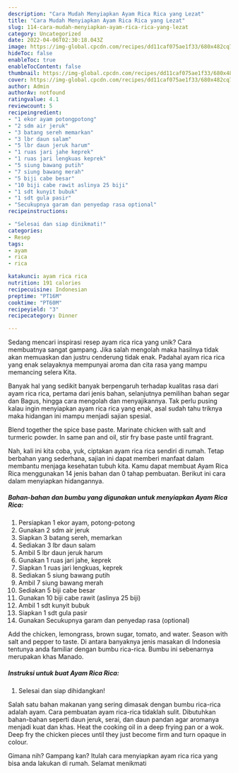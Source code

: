 ```yaml
---
description: "Cara Mudah Menyiapkan Ayam Rica Rica yang Lezat"
title: "Cara Mudah Menyiapkan Ayam Rica Rica yang Lezat"
slug: 114-cara-mudah-menyiapkan-ayam-rica-rica-yang-lezat
category: Uncategorized
date: 2022-04-06T02:30:18.043Z
image: https://img-global.cpcdn.com/recipes/dd11caf075ae1f33/680x482cq70/ayam-rica-rica-foto-resep-utama.jpg
hideToc: false
enableToc: true
enableTocContent: false
thumbnail: https://img-global.cpcdn.com/recipes/dd11caf075ae1f33/680x482cq70/ayam-rica-rica-foto-resep-utama.jpg
cover: https://img-global.cpcdn.com/recipes/dd11caf075ae1f33/680x482cq70/ayam-rica-rica-foto-resep-utama.jpg
author: Admin
authorAv: notfound
ratingvalue: 4.1
reviewcount: 5
recipeingredient:
- "1 ekor ayam potongpotong"
- "2 sdm air jeruk"
- "3 batang sereh memarkan"
- "3 lbr daun salam"
- "5 lbr daun jeruk harum"
- "1 ruas jari jahe keprek"
- "1 ruas jari lengkuas keprek"
- "5 siung bawang putih"
- "7 siung bawang merah"
- "5 biji cabe besar"
- "10 biji cabe rawit aslinya 25 biji"
- "1 sdt kunyit bubuk"
- "1 sdt gula pasir"
- "Secukupnya garam dan penyedap rasa optional"
recipeinstructions:

- "Selesai dan siap dinikmati!"
categories:
- Resep
tags:
- ayam
- rica
- rica

katakunci: ayam rica rica 
nutrition: 191 calories
recipecuisine: Indonesian
preptime: "PT16M"
cooktime: "PT60M"
recipeyield: "3"
recipecategory: Dinner

---
```





Sedang mencari inspirasi resep ayam rica rica yang unik? Cara membuatnya sangat gampang. Jika salah mengolah maka hasilnya tidak akan memuaskan dan justru cenderung tidak enak. Padahal ayam rica rica yang enak selayaknya mempunyai aroma dan cita rasa yang mampu memancing selera Kita.





Banyak hal yang sedikit banyak berpengaruh terhadap kualitas rasa dari ayam rica rica, pertama dari jenis bahan, selanjutnya pemilihan bahan segar dan Bagus, hingga cara mengolah dan menyajikannya. Tak perlu pusing kalau ingin menyiapkan ayam rica rica yang enak,      asal sudah tahu triknya maka hidangan ini mampu menjadi sajian spesial.














Blend together the spice base paste. Marinate chicken with salt and turmeric powder. In same pan and oil, stir fry base paste until fragrant.






Nah, kali ini kita coba, yuk, ciptakan ayam rica rica sendiri di rumah. Tetap berbahan yang sederhana, sajian ini dapat memberi manfaat dalam membantu menjaga kesehatan tubuh kita. Kamu dapat membuat Ayam Rica Rica menggunakan 14 jenis bahan dan 0 tahap pembuatan. Berikut ini cara dalam menyiapkan hidangannya.

<!--inarticleads1-->

##### Bahan-bahan dan bumbu yang digunakan untuk menyiapkan Ayam Rica Rica:

1. Persiapkan 1 ekor ayam, potong-potong
1. Gunakan 2 sdm air jeruk
1. Siapkan 3 batang sereh, memarkan
1. Sediakan 3 lbr daun salam
1. Ambil 5 lbr daun jeruk harum
1. Gunakan 1 ruas jari jahe, keprek
1. Siapkan 1 ruas jari lengkuas, keprek
1. Sediakan 5 siung bawang putih
1. Ambil 7 siung bawang merah
1. Sediakan 5 biji cabe besar
1. Gunakan 10 biji cabe rawit (aslinya 25 biji)
1. Ambil 1 sdt kunyit bubuk
1. Siapkan 1 sdt gula pasir
1. Gunakan Secukupnya garam dan penyedap rasa (optional)


Add the chicken, lemongrass, brown sugar, tomato, and water. Season with salt and pepper to taste. Di antara banyaknya jenis masakan di Indonesia tentunya anda familiar dengan bumbu rica-rica. Bumbu ini sebenarnya merupakan khas Manado. 

<!--inarticleads2-->

##### Instruksi untuk buat Ayam Rica Rica:


1. Selesai dan siap dihidangkan!

Salah satu bahan makanan yang sering dimasak dengan bumbu rica-rica adalah ayam. Cara pembuatan ayam rica-rica tidaklah sulit. Dibutuhkan bahan-bahan seperti daun jeruk, serai, dan daun pandan agar aromanya menjadi kuat dan khas. Heat the cooking oil in a deep frying pan or a wok. Deep fry the chicken pieces until they just become firm and turn opaque in colour. 

Gimana nih? Gampang kan? Itulah cara menyiapkan ayam rica rica yang bisa anda lakukan di rumah. Selamat menikmati
